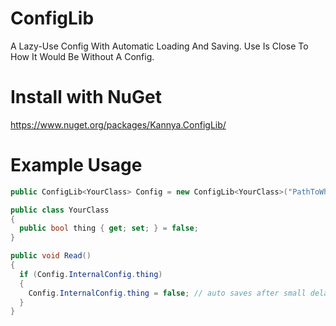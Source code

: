 # ConfigLib
A Lazy-Use Config With Automatic Loading And Saving. Use Is Close To How It Would Be Without A Config.

# Install with NuGet
https://www.nuget.org/packages/Kannya.ConfigLib/

# Example Usage
```csharp
public ConfigLib<YourClass> Config = new ConfigLib<YourClass>("PathToWhereYouWantItSaved.json");

public class YourClass
{
  public bool thing { get; set; } = false;
}

public void Read()
{
  if (Config.InternalConfig.thing)
  {
    Config.InternalConfig.thing = false; // auto saves after small delay if changes are detected
  }
}
```
